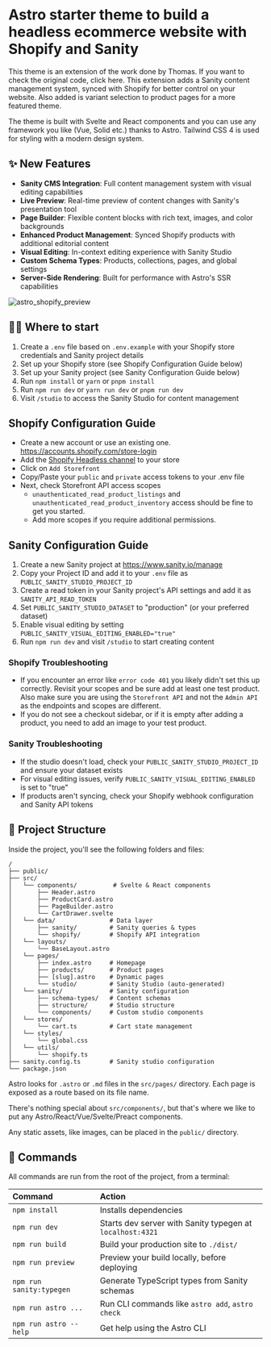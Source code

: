 # Astro starter theme to build a headless ecommerce website with Shopify and Sanity

This theme is an extension of the work done by Thomas. If you want to check the original code, click here.
This extension adds a Sanity content management system, synced with Shopify for better control on your website.
Also added is variant selection to product pages for a more featured theme.

The theme is built with Svelte and React components and you can use any framework you like (Vue, Solid etc.) thanks to Astro.
Tailwind CSS 4 is used for styling with a modern design system.

## ✨ New Features

- **Sanity CMS Integration**: Full content management system with visual editing capabilities
- **Live Preview**: Real-time preview of content changes with Sanity's presentation tool
- **Page Builder**: Flexible content blocks with rich text, images, and color backgrounds
- **Enhanced Product Management**: Synced Shopify products with additional editorial content
- **Visual Editing**: In-context editing experience with Sanity Studio
- **Custom Schema Types**: Products, collections, pages, and global settings
- **Server-Side Rendering**: Built for performance with Astro's SSR capabilities

![astro_shopify_preview](https://user-images.githubusercontent.com/10447155/214480671-8380f410-cbfb-4f53-a6bb-5c744073e2f2.jpg)

## 🧑‍🚀 Where to start

1. Create a `.env` file based on `.env.example` with your Shopify store credentials and Sanity project details
2. Set up your Shopify store (see Shopify Configuration Guide below)
3. Set up your Sanity project (see Sanity Configuration Guide below)
4. Run `npm install` or `yarn` or `pnpm install`
5. Run `npm run dev` or `yarn run dev` or `pnpm run dev`
6. Visit `/studio` to access the Sanity Studio for content management

## Shopify Configuration Guide

- Create a new account or use an existing one. https://accounts.shopify.com/store-login
- Add the [Shopify Headless channel](https://apps.shopify.com/headless) to your store
- Click on `Add Storefront`
- Copy/Paste your `public` and `private` access tokens to your .env file
- Next, check Storefront API access scopes
  - `unauthenticated_read_product_listings` and `unauthenticated_read_product_inventory` access should be fine to get you started.
  - Add more scopes if you require additional permissions.

## Sanity Configuration Guide

1. Create a new Sanity project at https://www.sanity.io/manage
2. Copy your Project ID and add it to your `.env` file as `PUBLIC_SANITY_STUDIO_PROJECT_ID`
3. Create a read token in your Sanity project's API settings and add it as `SANITY_API_READ_TOKEN`
4. Set `PUBLIC_SANITY_STUDIO_DATASET` to "production" (or your preferred dataset)
5. Enable visual editing by setting `PUBLIC_SANITY_VISUAL_EDITING_ENABLED="true"`
6. Run `npm run dev` and visit `/studio` to start creating content

### Shopify Troubleshooting

- If you encounter an error like `error code 401` you likely didn't set this up correctly. Revisit your scopes and be sure add at least one test product. Also make sure you are using the `Storefront API` and not the `Admin API` as the endpoints and scopes are different.
- If you do not see a checkout sidebar, or if it is empty after adding a product, you need to add an image to your test product.

### Sanity Troubleshooting

- If the studio doesn't load, check your `PUBLIC_SANITY_STUDIO_PROJECT_ID` and ensure your dataset exists
- For visual editing issues, verify `PUBLIC_SANITY_VISUAL_EDITING_ENABLED` is set to "true"
- If products aren't syncing, check your Shopify webhook configuration and Sanity API tokens

## 🚀 Project Structure

Inside the project, you'll see the following folders and files:

```
/
├── public/
├── src/
│   └── components/          # Svelte & React components
│       ├── Header.astro
│       ├── ProductCard.astro
│       ├── PageBuilder.astro
│       └── CartDrawer.svelte
│   └── data/               # Data layer
│       ├── sanity/         # Sanity queries & types
│       └── shopify/        # Shopify API integration
│   └── layouts/
│       └── BaseLayout.astro
│   └── pages/
│       ├── index.astro     # Homepage
│       ├── products/       # Product pages
│       ├── [slug].astro    # Dynamic pages
│       └── studio/         # Sanity Studio (auto-generated)
│   └── sanity/             # Sanity configuration
│       ├── schema-types/   # Content schemas
│       ├── structure/      # Studio structure
│       └── components/     # Custom studio components
│   └── stores/
│       └── cart.ts         # Cart state management
│   └── styles/
│       └── global.css
│   └── utils/
│       └── shopify.ts
├── sanity.config.ts        # Sanity studio configuration
└── package.json
```

Astro looks for `.astro` or `.md` files in the `src/pages/` directory. Each page is exposed as a route based on its file name.

There's nothing special about `src/components/`, but that's where we like to put any Astro/React/Vue/Svelte/Preact components.

Any static assets, like images, can be placed in the `public/` directory.

## 🧞 Commands

All commands are run from the root of the project, from a terminal:

| Command                  | Action                                                    |
| :----------------------- | :-------------------------------------------------------- |
| `npm install`            | Installs dependencies                                     |
| `npm run dev`            | Starts dev server with Sanity typegen at `localhost:4321` |
| `npm run build`          | Build your production site to `./dist/`                   |
| `npm run preview`        | Preview your build locally, before deploying              |
| `npm run sanity:typegen` | Generate TypeScript types from Sanity schemas             |
| `npm run astro ...`      | Run CLI commands like `astro add`, `astro check`          |
| `npm run astro --help`   | Get help using the Astro CLI                              |
